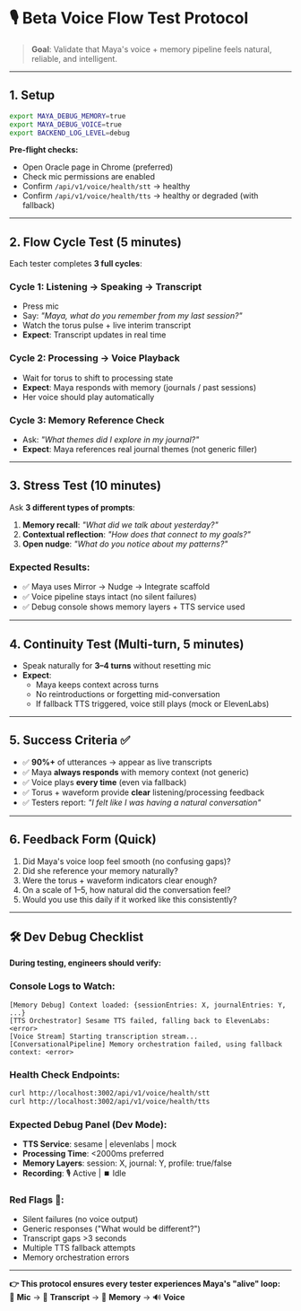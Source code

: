 # 🎙️ Beta Voice Flow Test Protocol

> **Goal**: Validate that Maya's voice + memory pipeline feels natural, reliable, and intelligent.

---

## 1. Setup

```bash
export MAYA_DEBUG_MEMORY=true
export MAYA_DEBUG_VOICE=true
export BACKEND_LOG_LEVEL=debug
```

**Pre-flight checks:**
- Open Oracle page in Chrome (preferred)
- Check mic permissions are enabled
- Confirm `/api/v1/voice/health/stt` → healthy
- Confirm `/api/v1/voice/health/tts` → healthy or degraded (with fallback)

---

## 2. Flow Cycle Test (5 minutes)

Each tester completes **3 full cycles**:

### Cycle 1: Listening → Speaking → Transcript
- Press mic
- Say: *"Maya, what do you remember from my last session?"*
- Watch the torus pulse + live interim transcript
- **Expect**: Transcript updates in real time

### Cycle 2: Processing → Voice Playback
- Wait for torus to shift to processing state
- **Expect**: Maya responds with memory (journals / past sessions)
- Her voice should play automatically

### Cycle 3: Memory Reference Check
- Ask: *"What themes did I explore in my journal?"*
- **Expect**: Maya references real journal themes (not generic filler)

---

## 3. Stress Test (10 minutes)

Ask **3 different types of prompts**:

1. **Memory recall**: *"What did we talk about yesterday?"*
2. **Contextual reflection**: *"How does that connect to my goals?"*
3. **Open nudge**: *"What do you notice about my patterns?"*

### Expected Results:
- ✅ Maya uses Mirror → Nudge → Integrate scaffold
- ✅ Voice pipeline stays intact (no silent failures)
- ✅ Debug console shows memory layers + TTS service used

---

## 4. Continuity Test (Multi-turn, 5 minutes)

- Speak naturally for **3–4 turns** without resetting mic
- **Expect**:
  - Maya keeps context across turns
  - No reintroductions or forgetting mid-conversation
  - If fallback TTS triggered, voice still plays (mock or ElevenLabs)

---

## 5. Success Criteria ✅

- ✅ **90%+** of utterances → appear as live transcripts
- ✅ Maya **always responds** with memory context (not generic)
- ✅ Voice plays **every time** (even via fallback)
- ✅ Torus + waveform provide **clear** listening/processing feedback
- ✅ Testers report: *"I felt like I was having a natural conversation"*

---

## 6. Feedback Form (Quick)

1. Did Maya's voice loop feel smooth (no confusing gaps)?
2. Did she reference your memory naturally?
3. Were the torus + waveform indicators clear enough?
4. On a scale of 1–5, how natural did the conversation feel?
5. Would you use this daily if it worked like this consistently?

---

## 🛠️ Dev Debug Checklist

**During testing, engineers should verify:**

### Console Logs to Watch:
```
[Memory Debug] Context loaded: {sessionEntries: X, journalEntries: Y, ...}
[TTS Orchestrator] Sesame TTS failed, falling back to ElevenLabs: <error>
[Voice Stream] Starting transcription stream...
[ConversationalPipeline] Memory orchestration failed, using fallback context: <error>
```

### Health Check Endpoints:
```bash
curl http://localhost:3002/api/v1/voice/health/stt
curl http://localhost:3002/api/v1/voice/health/tts
```

### Expected Debug Panel (Dev Mode):
- **TTS Service**: sesame | elevenlabs | mock
- **Processing Time**: <2000ms preferred
- **Memory Layers**: session: X, journal: Y, profile: true/false
- **Recording**: 🎙️ Active | ⏹️ Idle

### Red Flags 🚨:
- Silent failures (no voice output)
- Generic responses ("What would be different?")
- Transcript gaps >3 seconds
- Multiple TTS fallback attempts
- Memory orchestration errors

---

**👉 This protocol ensures every tester experiences Maya's "alive" loop:**  
🎤 **Mic** → 📝 **Transcript** → 🧠 **Memory** → 🔊 **Voice**